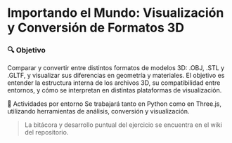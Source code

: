 # Importando el Mundo: Visualización y Conversión de Formatos 3D

### 🔍 Objetivo 
Comparar y convertir entre distintos formatos de modelos 3D: .OBJ, .STL y .GLTF, y visualizar sus diferencias en geometría y materiales. El objetivo es entender la estructura interna de los archivos 3D, su compatibilidad entre entornos, y cómo se interpretan en distintas plataformas de visualización.

🔹 Actividades por entorno
Se trabajará tanto en Python como en Three.js, utilizando herramientas de análisis, conversión y visualización.

> La bitácora y desarrollo puntual del ejercicio se encuentra en el wiki del repositorio.
